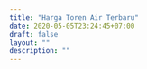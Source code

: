 ```yaml
---
title: "Harga Toren Air Terbaru"
date: 2020-05-05T23:24:45+07:00
draft: false
layout: ""
description: ""
---
```


